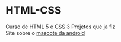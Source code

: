 # HTML-CSS
 Curso de HTML 5 e CSS 3
 Projetos que ja fiz <br>
 Site sobre o <a href="https://agnesta90.github.io/HTML-CSS/projeto%20android/nova%20vers%C3%A3o">mascote da android</a> 
